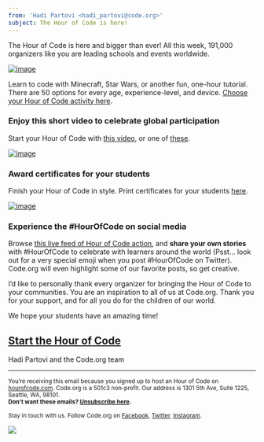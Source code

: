 ```yaml
---
from: 'Hadi Partovi <hadi_partovi@code.org>'
subject: The Hour of Code is here!
---
```


The Hour of Code is here and bigger than ever! All this week, 191,000 organizers like you are leading schools and events worldwide.

[![image](https://code.org/images/email/fit-400/hocmap2015.png)](https://hourofcode.com/)

Learn to code with Minecraft, Star Wars, or another fun, one-hour tutorial. There are 50 options for every age, experience-level, and device. [Choose your Hour of Code activity here](https://code.org/learn).

### Enjoy this short video to celebrate global participation

Start your Hour of Code with [this video](https://youtu.be/pNiECaVMStY), or one of [these](http://code.org/educate/inspire).

[![image](https://code.org/images/email/fit-350/hocvideothumbnail2015.png)](https://youtu.be/pNiECaVMStY)

### Award certificates for your students

Finish your Hour of Code in style. Print certificates for your students [here](http://code.org/certificates).

[![image](https://code.org/images/email/fit-200/certificate.jpg)](https://code.org/certificates)

### Experience the #HourOfCode on social media

Browse [this live feed of Hour of Code action](https://twitter.com/hashtag/HourOfCode), and **share your own stories** with #HourOfCode to celebrate with learners around the world (Psst… look out for a very special emoji when you post #HourOfCode on Twitter). Code.org will even highlight some of our favorite posts, so get creative. 

I’d like to personally thank every organizer for bringing the Hour of Code to your communities. You are an inspiration to all of us at Code.org. Thank you for your support, and for all you do for the children of our world. 

We hope your students have an amazing time!

## [Start the Hour of Code](https://hourofcode.com/how-to)


Hadi Partovi and the Code.org team


<hr>
<p><small>You’re receiving this email because you signed up to host an Hour of Code on <a href="https://hourofcode.com/">hourofcode.com</a>. Code.org is a 501c3 non-profit. Our address is 1301 5th Ave, Suite 1225, Seattle, WA, 98101.</small> <br />
<small><strong>Don't want these emails? <a href="<%= unsubscribe_link %>">Unsubscribe here</a>.</strong></small></p>
<p><small>Stay in touch with us. Follow Code.org on
<a href="https://www.facebook.com/Code.org">Facebook</a>, <a href="https://twitter.com/codeorg">Twitter</a>, <a href="https://instagram.com/codeorg">Instagram</a>.
</small></p>

![](<%= tracking_pixel %>)